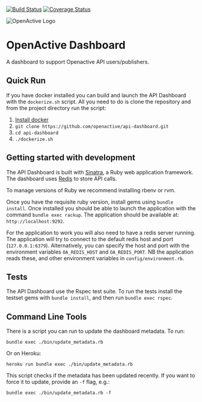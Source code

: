 [![Build Status](https://travis-ci.org/openactive/api-dashboard.svg?branch=master)](https://travis-ci.org/openactive/api-dashboard)
[![Coverage Status](https://coveralls.io/repos/github/openactive/api-dashboard/badge.svg?branch=master)](https://coveralls.io/github/openactive/api-dashboard?branch=master)

![OpenActive Logo](https://avatars1.githubusercontent.com/u/13738713?s=200)

# OpenActive Dashboard

A dashboard to support Openactive API users/publishers.

## Quick Run

If you have docker installed you can build and launch the API Dashboard with the `dockerize.sh` script. All you need to do is clone the repository and from the project directory run the script:

1. [Install docker](https://docs.docker.com/engine/installation/)
2. `git clone https://github.com/openactive/api-dashboard.git`
3. `cd api-dashboard`
4. `./dockerize.sh`

## Getting started with development

The API Dashboard is built with [Sinatra](https://sinatrarb.com), a Ruby web application framework. The dashboard uses [Redis](https://redis.io) to store API calls. 

To manage versions of Ruby we recommend installing rbenv or rvm. 

Once you have the requisite ruby version, install gems using `bundle install`. Once installed you should be able to launch the application with the command `bundle exec rackup`. The application should be available at: `http://localhost:9292`.

For the application to work you will also need to have a redis server running. The application will try to connect to the default redis host and port (`127.0.0.1:6379`). Alternatively, you can specify the host and port with the environment variables `OA_REDIS_HOST` and `OA_REDIS_PORT`. NB the application reads these, and other environment variables in `config/environment.rb`. 

## Tests

The API Dashboard use the Rspec test suite. To run the tests install the testset gems with `bundle install`, and then run `bundle exec rspec`.

## Command Line Tools

There is a script you can run to update the dashboard metadata. To run: 

`bundle exec ./bin/update_metadata.rb`

Or on Heroku:

`heroku run bundle exec ./bin/update_metadata.rb`

This script checks if the metadata has been updated recently. If you want to force it to update, provide an `-f` flag, e.g.: 

`bundle exec ./bin/update_metadata.rb -f`